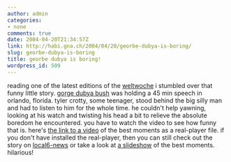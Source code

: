 ```yaml
---
author: admin
categories:
- none
comments: true
date: 2004-04-20T21:34:57Z
link: http://habi.gna.ch/2004/04/20/georbe-dubya-is-boring/
slug: georbe-dubya-is-boring
title: georbe dubya is boring!
wordpress_id: 509
---
```


reading one of the latest editions of the [weltwoche](http://www.weltwoche.ch/artikel/?AssetID=7421&CategoryID=63) i stumbled over that funny little story.
[gorge dubya bush](http://homepage.mac.com/webmasterkai/kaicurry/gwbush/dishonestdubya.html) was holding a 45 min speech in orlando, florida. tyler crotty, some teenager, stood behind the big silly man and had to listen to him for the whole time. he couldn't help yawning, looking at his watch and twisting his head a bit to relieve the absolute boredom he encountered.
you have to watch the video to see how funny that is.
here's [the link to a video](http://www.local6.com/video/2968209/detail.html) of the best moments as a real-player file. if you don't have installed the real-player, then you can still check out the story on [local6-news](http://www.local6.com/news/2968435/detail.html) or take a look at [a slideshow](http://www.local6.com/slideshow/news/2967995/detail.html?qs=1&s=1&dm=ss&p=news) of the best moments.
hilarious!
